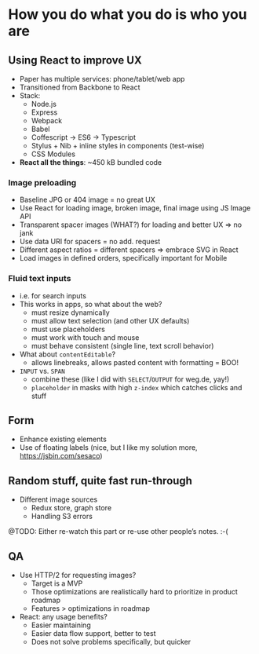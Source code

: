 # How you do what you do is who you are

## Using React to improve UX

- Paper has multiple services: phone/tablet/web app
- Transitioned from Backbone to React
- Stack:
  - Node.js
  - Express
  - Webpack
  - Babel
  - Coffescript -> ES6 -> Typescript
  - Stylus + Nib + inline styles in components (test-wise)
  - CSS Modules
- **React all the things**: ~450 kB bundled code

### Image preloading

- Baseline JPG or 404 image = no great UX
- Use React for loading image, broken image, final image using JS Image API
- Transparent spacer images (WHAT?) for loading and better UX => no jank
- Use data URI for spacers = no add. request
- Different aspect ratios = different spacers => embrace SVG in React
- Load images in defined orders, specifically important for Mobile

### Fluid text inputs

- i.e. for search inputs
- This works in apps, so what about the web?
  - must resize dynamically
  - must allow text selection (and other UX defaults)
  - must use placeholders
  - must work with touch and mouse
  - must behave consistent (single line, text scroll behavior)
- What about `contentEditable`?
  - allows linebreaks, allows pasted content with formatting = BOO!
- `INPUT` vs. `SPAN`
  - combine these (like I did with `SELECT`/`OUTPUT` for weg.de, yay!)
  - `placeholder` in masks with high `z-index` which catches clicks and stuff

## Form

- Enhance existing elements
- Use of floating labels (nice, but I like my solution more, https://jsbin.com/sesaco)

## Random stuff, quite fast run-through

- Different image sources
  - Redux store, graph store
  - Handling S3 errors

@TODO: Either re-watch this part or re-use other people’s notes. :-(

## QA

- Use HTTP/2 for requesting images?
  - Target is a MVP
  - Those optimizations are realistically hard to prioritize in product roadmap
  - Features > optimizations in roadmap
- React: any usage benefits?
  - Easier maintaining
  - Easier data flow support, better to test
  - Does not solve problems specifically, but quicker
